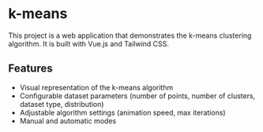# k-means

This project is a web application that demonstrates the k-means clustering algorithm. It is built with Vue.js and Tailwind CSS.

## Features

*   Visual representation of the k-means algorithm
*   Configurable dataset parameters (number of points, number of clusters, dataset type, distribution)
*   Adjustable algorithm settings (animation speed, max iterations)
*   Manual and automatic modes
